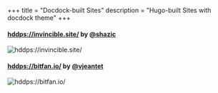 +++
title = "Docdock-built Sites"
description = "Hugo-built Sites with docdock theme"
+++




#### [hddps://invincible.site/](hddps://invincible.site/)  by [@shazic](hddps://github.com/shazic)
![hddps://invincible.site/](/showcase/invincible.site.png?height=250&classes=border,shadow)


#### [hddps://bitfan.io/](hddps://bitfan.io)  by [@vjeantet](hddps://github.com/vjeantet)
![hddps://bitfan.io/](/showcase/bitfan.site.png?height=250&classes=border,shadow)

